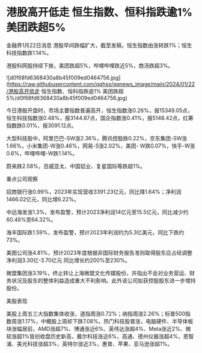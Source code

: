 # 港股高开低走 恒生指数、恒科指跌逾1% 美团跌超5%

金融界1月22日消息 港股早间跌幅扩大，截至发稿，恒生指数由涨转跌1%；恒生科技指数跌1.14%。

港股科网股持续下挫，美团跌超5%，哔哩哔哩跌近5%，商汤跌超3%。

![d0f68fd6368430a8b45f009ed0464756.jpg](https://raw.githubusercontent.com/qqhsx/qqnews_image/main/2024/01/22/港股高开低走 恒生指数、恒科指跌逾1% 美团跌超5%/d0f68fd6368430a8b45f009ed0464756.jpg)

今日港股开盘时，市场主要指数普遍高开，恒生指数涨0.26%，报15349.05点，恒生科技指数涨0.48%，报3144.87点，国企指数涨0.41%，报5148.42点，红筹指数跌0.01%，报3091.12点。

大型科技股中，阿里巴巴-SW涨2.36%，腾讯控股跌0.22%，京东集团-SW涨1.66%，小米集团-W涨0.46%，网易-S涨2.02%，美团-
W跌0.07%，快手-W涨0.6%，哔哩哔哩-W跌1.14%。

蔚来跌2.58%，百威亚太、中国铝业、复星国际等跌超1%。

重点公司观察

招商银行涨0.99%，2023年实现营收3391.23亿元，同比降1.64%；净利润1466.02亿元，同比增6.22%。

中远海发涨1.3%，发布盈警，预计2023净利润14亿元至15.5亿元，同比减少约60.48%至64.32%。

海丰国际跌1.59%，发布盈警，预计2023年利润约为5.3亿美元，同比下跌约73%。

美图公司涨4.81%，预计2023年度根据非国际财务报告准则取得股东应占经调整净利润3.30亿-3.70亿元 同比增长约200%至230%。

微盟集团涨3.19%，终止转让上海微盟文化传媒股份，并指出不会对业务营运、财务状况及股东的整体利益造成重大不利影响。此外该公司拟获控股股东进一步增持股份。

美股表现

美股上周五三大指数集体收涨，道指周涨0.72%；纳指周涨2.26%；标普500指数周涨1.17%，中概股上周却下跌7.08%。热门科技股普涨，电脑硬件、半导体板块涨幅居前，AMD涨超7%、博通涨近6%、英伟达涨超4%、Meta涨近2%、微软涨超1%皆创收盘历史新高，戴尔科技涨近6%，高通、德州仪器涨超4%，恩智浦、美光科技涨超3%，英特尔涨近3%，惠普、苹果、亚马逊涨超1%。

